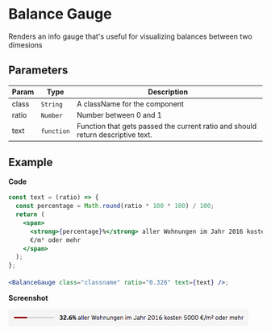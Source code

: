# Balance Gauge

Renders an info gauge that's useful for visualizing balances between two dimesions

## Parameters

| Param | Type                  | Description                                                                     |
| ----- | --------------------- | ------------------------------------------------------------------------------- |
| class | `String`              | A className for the component                                                   |
| ratio | <code>Number</code>   | Number between 0 and 1                                                          |
| text  | <code>function</code> | Function that gets passed the current ratio and should return descriptive text. |

## Example

**Code**

```jsx
const text = (ratio) => {
  const percentage = Math.round(ratio * 100 * 100) / 100;
  return (
    <span>
      <strong>{percentage}%</strong> aller Wohnungen im Jahr 2016 kosten 5000
      €/m² oder mehr
    </span>
  );
};

<BalanceGauge class="classname" ratio="0.326" text={text} />;
```

**Screenshot**

![](./example.png)
